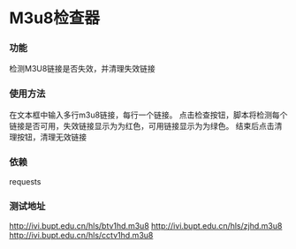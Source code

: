 # M3u8检查器

### 功能
检测M3U8链接是否失效，并清理失效链接

### 使用方法
在文本框中输入多行m3u8链接，每行一个链接。
点击检查按钮，脚本将检测每个链接是否可用，失效链接显示为为红色，可用链接显示为为绿色。
结束后点击清理按钮，清理无效链接

### 依赖
requests

### 测试地址
http://ivi.bupt.edu.cn/hls/btv1hd.m3u8
http://ivi.bupt.edu.cn/hls/zjhd.m3u8
http://ivi.bupt.edu.cn/hls/cctv1hd.m3u8
